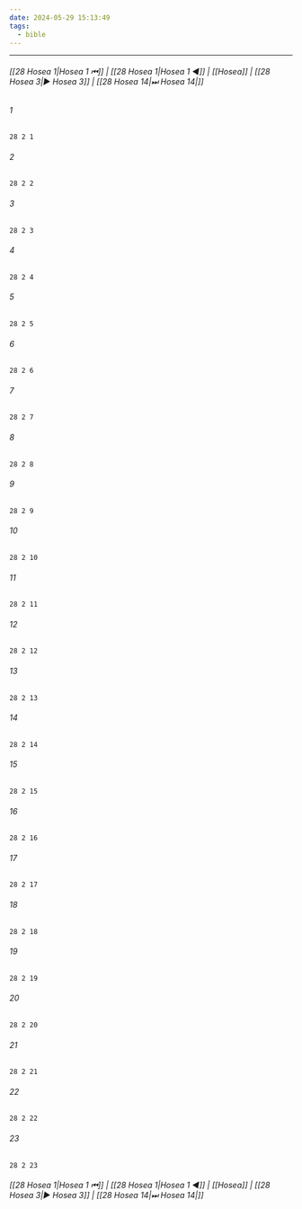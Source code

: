 ```yaml
---
date: 2024-05-29 15:13:49
tags:
  - bible
---
```

___

###### [[28 Hosea 1|Hosea 1 ⏮]] | [[28 Hosea 1|Hosea 1 ◀]] | [[Hosea]] | [[28 Hosea 3|▶ Hosea 3]] | [[28 Hosea 14|⏭ Hosea 14|]]

###### 1
``` verse
28 2 1 
```
###### 2
``` verse
28 2 2 
```
###### 3
``` verse
28 2 3 
```
###### 4
``` verse
28 2 4 
```
###### 5
``` verse
28 2 5 
```
###### 6
``` verse
28 2 6 
```
###### 7
``` verse
28 2 7 
```
###### 8
``` verse
28 2 8 
```
###### 9
``` verse
28 2 9 
```
###### 10
``` verse
28 2 10 
```
###### 11
``` verse
28 2 11 
```
###### 12
``` verse
28 2 12 
```
###### 13
``` verse
28 2 13 
```
###### 14
``` verse
28 2 14 
```
###### 15
``` verse
28 2 15 
```
###### 16
``` verse
28 2 16 
```
###### 17
``` verse
28 2 17 
```
###### 18
``` verse
28 2 18 
```
###### 19
``` verse
28 2 19 
```
###### 20
``` verse
28 2 20 
```
###### 21
``` verse
28 2 21 
```
###### 22
``` verse
28 2 22 
```
###### 23
``` verse
28 2 23 
```

###### [[28 Hosea 1|Hosea 1 ⏮]] | [[28 Hosea 1|Hosea 1 ◀]] | [[Hosea]] | [[28 Hosea 3|▶ Hosea 3]] | [[28 Hosea 14|⏭ Hosea 14|]]


